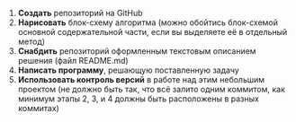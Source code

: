 1. **Создать** репозиторий на GitHub
2. **Нарисовать** блок-схему алгоритма (можно обойтись блок-схемой основной содержательной части, если вы выделяете её в отдельный метод)
3. **Снабдить** репозиторий оформленным текстовым описанием решения (файл README.md)
4. **Написать программу**, решающую поставленную задачу
5. **Использовать контроль версий** в работе над этим небольшим проектом (не должно быть так, что всё залито одним коммитом, как минимум этапы 2, 3, и 4 должны быть расположены в разных коммитах)
